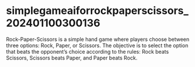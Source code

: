 # simplegameaiforrockpaperscissors_202401100300136
Rock-Paper-Scissors is a simple hand game where players choose between three options: Rock, Paper, or Scissors. The objective is to select the option that beats the opponent’s choice according to the rules: Rock beats Scissors, Scissors beats Paper, and Paper beats Rock.
